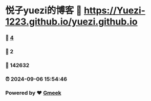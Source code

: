 # 悦子yuezi的博客 :link: https://Yuezi-1223.github.io/yuezi.github.io 
### :page_facing_up: [4](https://Yuezi-1223.github.io/yuezi.github.io/tag.html) 
### :speech_balloon: 2 
### :hibiscus: 142632 
### :alarm_clock: 2024-09-06 15:54:46 
### Powered by :heart: [Gmeek](https://github.com/Meekdai/Gmeek)
